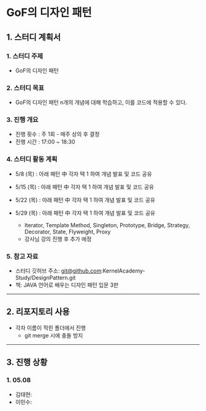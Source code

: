 # GoF의 디자인 패턴
## 1. 스터디 계획서
### 1. 스터디 주제 
- GoF의 디자인 패턴
### 2. 스터디 목표  
- GoF의 디자인 패턴 n개의 개념에 대해 학습하고, 이를 코드에 적용할 수 있다.
### 3. 진행 개요   
- 진행 횟수 : 주 1회 - 매주 상의 후 결정
- 진행 시간 : 17:00 ~ 18:30

### 4. 스터디 활동 계획
- 5/8 (목) : 아래 패턴 中 각자 택 1 하여 개념 발표 및 코드 공유
- 5/15 (목) : 아래 패턴 中 각자 택 1 하여 개념 발표 및 코드 공유
- 5/22 (목) : 아래 패턴 中 각자 택 1 하여 개념 발표 및 코드 공유
- 5/29 (목) : 아래 패턴 中 각자 택 1 하여 개념 발표 및 코드 공유

  - Iterator, Template Method, Singleton, Prototype, Bridge, Strategy, Decorator, State, Flyweight, Proxy
  - 강사님 강의 진행 후 추가 에정

### 5. 참고 자료
- 스터디 깃허브 주소: git@github.com:KernelAcademy-Study/DesignPattern.git
- 책: JAVA 언어로 배우는 디자인 패턴 입문 3판
***
## 2. 리포지토리 사용
- 각자 이름이 적힌 폴더에서 진행
    - git merge 시에 충돌 방지
***
## 3. 진행 상황
### 1. 05.08
- 김태현:
- 이민수: